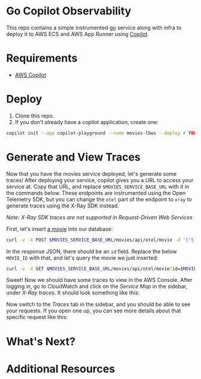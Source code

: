 # Go Copilot Observability
This repo contains a simple instrumented [go](https://go.dev/) service along with infra to deploy it to AWS ECS and AWS App Runner using [Copilot](https://github.com/aws/copilot-cli).

# Requirements
- [AWS Copilot](https://github.com/aws/copilot-cli#installation)

# Deploy
1. Clone this repo.
1. If you don't already have a copilot application, create one:
```bash
copilot init --app copilot-playground --name movies-lbws --deploy # TODO: do i need the type?
```

# Generate and View Traces
Now that you have the movies service deployed, let's generate some traces! After deploying your service, copilot gives you a URL to access your service at. Copy that URL, and replace `$MOVIES_SERVICE_BASE_URL` with it in the commands below.
These endpoints are instrumented using the Open Telemetry SDK, but you can change the `otel` part of the endpoint to `xray` to generate traces using the X-Ray SDK instead.

_Note: X-Ray SDK traces are not supported in Request-Driven Web Services_

First, let's insert [a movie](https://www.imdb.com/title/tt6751668/) into our database:
```bash
curl -v -X POST $MOVIES_SERVICE_BASE_URL/movies/api/otel/movie -d '{"title": "Parasite", "year": 2019}'
```

In the response JSON, there should be an `id` field. Replace the below `MOVIE_ID` with that, and let's query the movie we just inserted:
```bash
curl -v -X GET $MOVIES_SERVICE_BASE_URL/movies/api/otel/movie?id=$MOVIE_ID
```

Sweet! Now we should have some traces to view in the AWS Console. After logging in, go to CloudWatch and click on the _Service Map_ in the sidebar, under _X-Ray traces_. It should look something like this:
<!-- TODO: insert image -->

Now switch to the _Traces_ tab in the sidebar, and you should be able to see your requests. If you open one up, you can see more details about that specific request like this:

# What's Next?

# Additional Resources